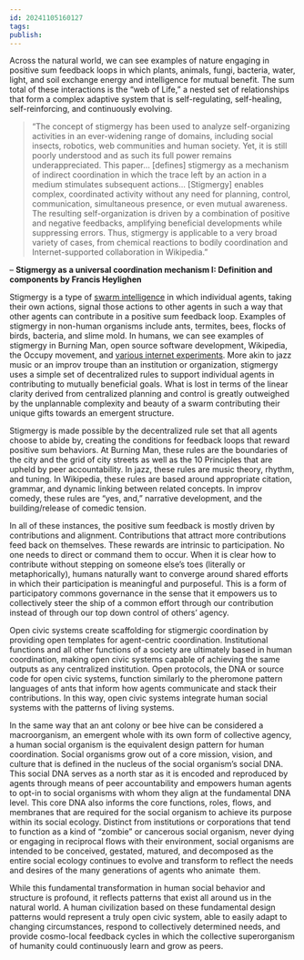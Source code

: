 ```yaml
---
id: 20241105160127
tags: 
publish:
---
```

Across the natural world, we can see examples of nature engaging in positive sum feedback loops in which plants, animals, fungi, bacteria, water, light, and soil exchange energy and intelligence for mutual benefit. The sum total of these interactions is the “web of Life,” a nested set of relationships that form a complex adaptive system that is self-regulating, self-healing, self-reinforcing, and continuously evolving.

> “The concept of stigmergy has been used to analyze self-organizing activities in an ever-widening range of domains, including social insects, robotics, web communities and human society. Yet, it is still poorly understood and as such its full power remains underappreciated. This paper… [defines] stigmergy as a mechanism of indirect coordination in which the trace left by an action in a medium stimulates subsequent actions… [Stigmergy] enables complex, coordinated activity without any need for planning, control, communication, simultaneous presence, or even mutual awareness. The resulting self-organization is driven by a combination of positive and negative feedbacks, amplifying beneficial developments while suppressing errors. Thus, stigmergy is applicable to a very broad variety of cases, from chemical reactions to bodily coordination and Internet-supported collaboration in Wikipedia.”

– **Stigmergy as a universal coordination mechanism I: Definition and components by Francis Heylighen**

Stigmergy is a type of [swarm intelligence](https://vimeo.com/78043173) in which individual agents, taking their own actions, signal those actions to other agents in such a way that other agents can contribute in a positive sum feedback loop. Examples of stigmergy in non-human organisms include ants, termites, bees, flocks of birds, bacteria, and slime mold. In humans, we can see examples of stigmergy in Burning Man, open source software development, Wikipedia, the Occupy movement, and [various internet experiments](https://uwspace.uwaterloo.ca/bitstream/handle/10012/14060/Armstrong_Ben.pdf). More akin to jazz music or an improv troupe than an institution or organization, stigmergy uses a simple set of decentralized rules to support individual agents in contributing to mutually beneficial goals. What is lost in terms of the linear clarity derived from centralized planning and control is greatly outweighed by the unplannable complexity and beauty of a swarm contributing their unique gifts towards an emergent structure.

Stigmergy is made possible by the decentralized rule set that all agents choose to abide by, creating the conditions for feedback loops that reward positive sum behaviors. At Burning Man, these rules are the boundaries of the city and the grid of city streets as well as the 10 Principles that are upheld by peer accountability. In jazz, these rules are music theory, rhythm, and tuning. In Wikipedia, these rules are based around appropriate citation, grammar, and dynamic linking between related concepts. In improv comedy, these rules are “yes, and,” narrative development, and the building/release of comedic tension.

In all of these instances, the positive sum feedback is mostly driven by contributions and alignment. Contributions that attract more contributions feed back on themselves. These rewards are intrinsic to participation. No one needs to direct or command them to occur. When it is clear how to contribute without stepping on someone else’s toes (literally or metaphorically), humans naturally want to converge around shared efforts in which their participation is meaningful and purposeful. This is a form of participatory commons governance in the sense that it empowers us to collectively steer the ship of a common effort through our contribution instead of through our top down control of others’ agency.

Open civic systems create scaffolding for stigmergic coordination by providing open templates for agent-centric coordination. Institutional functions and all other functions of a society are ultimately based in human coordination, making open civic systems capable of achieving the same outputs as any centralized institution. Open protocols, the DNA or source code for open civic systems, function similarly to the pheromone pattern languages of ants that inform how agents communicate and stack their contributions. In this way, open civic systems integrate human social systems with the patterns of living systems.

In the same way that an ant colony or bee hive can be considered a macroorganism, an emergent whole with its own form of collective agency, a human social organism is the equivalent design pattern for human coordination. Social organisms grow out of a core mission, vision, and culture that is defined in the nucleus of the social organism’s social DNA. This social DNA serves as a north star as it is encoded and reproduced by agents through means of peer accountability and empowers human agents to opt-in to social organisms with whom they align at the fundamental DNA level. This core DNA also informs the core functions, roles, flows, and membranes that are required for the social organism to achieve its purpose within its social ecology. Distinct from institutions or corporations that tend to function as a kind of “zombie” or cancerous social organism, never dying or engaging in reciprocal flows with their environment, social organisms are intended to be conceived, gestated, matured, and decomposed as the entire social ecology continues to evolve and transform to reflect the needs and desires of the many generations of agents who animate  them.

While this fundamental transformation in human social behavior and structure is profound, it reflects patterns that exist all around us in the natural world. A human civilization based on these fundamental design patterns would represent a truly open civic system, able to easily adapt to changing circumstances, respond to collectively determined needs, and provide cosmo-local feedback cycles in which the collective superorganism of humanity could continuously learn and grow as peers.